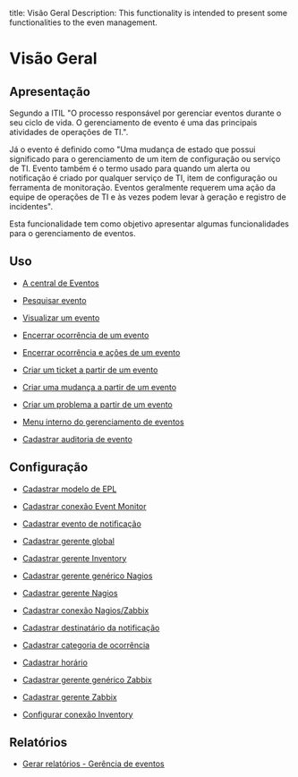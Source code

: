 title: Visão Geral
Description: This functionality is intended to present some functionalities to the even management.
# Visão Geral

Apresentação
----------------

Segundo a ITIL "O processo responsável por gerenciar eventos durante o seu ciclo de vida. O gerenciamento de evento é uma das principais atividades de operações de TI.".

Já o evento é definido como "Uma mudança de estado que possui significado para o gerenciamento de um item de configuração ou serviço de TI. Evento também é o termo usado para quando um alerta ou notificação é criado por qualquer serviço de TI, item de configuração ou ferramenta de monitoração. Eventos geralmente requerem uma ação da equipe de operações de TI e às vezes podem levar à geração e registro de incidentes".

Esta funcionalidade tem como objetivo apresentar algumas funcionalidades para o gerenciamento de eventos.

Uso
-------

- [A central de Eventos](/pt-br/citsmart-platform-9/processes/event/use/the-event-center.html)

- [Pesquisar evento](/pt-br/citsmart-platform-9/processes/event/use/search-event.html)

- [Visualizar um evento](/pt-br/citsmart-platform-9/processes/event/use/view-event.html)

- [Encerrar ocorrência de um evento](/pt-br/citsmart-platform-9/processes/event/use/close-event-occurrence.html)

- [Encerrar ocorrência e ações de um evento](/pt-br/citsmart-platform-9/processes/event/use/close-occurences-and-actions.html)

- [Criar um ticket a partir de um evento](/pt-br/citsmart-platform-9/processes/event/use/create-ticket-from-an-event.html)

- [Criar uma mudança a partir de um evento](/pt-br/citsmart-platform-9/processes/event/use/create-change-from-an-event.html)

- [Criar um problema a partir de um evento](/pt-br/citsmart-platform-9/processes/event/use/create-a-problem-from-an-event.html)

- [Menu interno do gerenciamento de eventos](/pt-br/citsmart-platform-9/processes/event/use/internal-menu-of-event.html)

- [Cadastrar auditoria de evento](/pt-br/citsmart-platform-9/processes/event/use/register-event-audit.html)

Configuração
-----------------

- [Cadastrar modelo de EPL](/pt-br/citsmart-platform-9/processes/event/configuration/register-epl-template.html)

- [Cadastrar conexão Event Monitor](/pt-br/citsmart-platform-9/processes/event/configuration/register-event-monitor-connection.html)

- [Cadastrar evento de notificação](/pt-br/citsmart-platform-9/processes/event/configuration/register-event-notification.html)

- [Cadastrar gerente global](/pt-br/citsmart-platform-9/processes/event/configuration/register-global-manager.html)

- [Cadastrar gerente Inventory](/pt-br/citsmart-platform-9/processes/event/configuration/register-inventory-manager.html)

- [Cadastrar gerente genérico Nagios](/pt-br/citsmart-platform-9/processes/event/configuration/register-nagios-generic-manager.html)

- [Cadastrar gerente Nagios](/pt-br/citsmart-platform-9/processes/event/configuration/register-nagios-manager.html)

- [Cadastrar conexão Nagios/Zabbix](/pt-br/citsmart-platform-9/processes/event/configuration/register-nagios-zabbix-connection.html)

- [Cadastrar destinatário da notificação](/pt-br/citsmart-platform-9/processes/event/configuration/register-notification-recipient.html)

- [Cadastrar categoria de ocorrência](/pt-br/citsmart-platform-9/processes/event/configuration/register-occurence-category.html)

- [Cadastrar horário](/pt-br/citsmart-platform-9/processes/event/configuration/register-time.html)

- [Cadastrar gerente genérico Zabbix](/pt-br/citsmart-platform-9/processes/event/configuration/register-zabbix-generic-manager.html)

- [Cadastrar gerente Zabbix](/pt-br/citsmart-platform-9/processes/event/configuration/register-zabbix-manager.html)

- [Configurar conexão Inventory](/pt-br/citsmart-platform-9/processes/event/configuration/set-inventory-connection.html)

Relatórios
-----------

- [Gerar relatórios - Gerência de eventos](/pt-br/citsmart-platform-9/processes/event/use/generate-reports-event-management.html)


<!-- !!! tip "About"

    <b>Product/Version:</b> CITSmart | 9.00 &nbsp;&nbsp;
    <b>Updated:</b>01/22/2019 - Anna Martins

